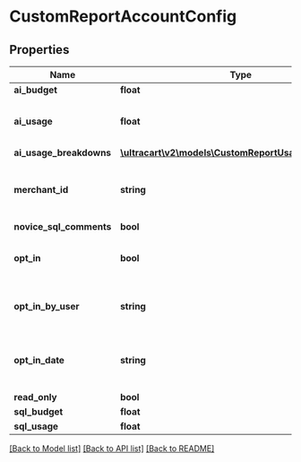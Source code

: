 # CustomReportAccountConfig

## Properties
Name | Type | Description | Notes
------------ | ------------- | ------------- | -------------
**ai_budget** | **float** |  | [optional] 
**ai_usage** | **float** | Current AI usage creating reports | [optional] 
**ai_usage_breakdowns** | [**\ultracart\v2\models\CustomReportUsageBreakdown[]**](CustomReportUsageBreakdown.md) |  | [optional] 
**merchant_id** | **string** | Current BigQuery SQL usage running reports | [optional] 
**novice_sql_comments** | **bool** |  | [optional] 
**opt_in** | **bool** | True if they have opted into custom reports | [optional] 
**opt_in_by_user** | **string** | User that opted into custom reporting | [optional] 
**opt_in_date** | **string** | Date/time that custom reporting was opted in to | [optional] 
**read_only** | **bool** |  | [optional] 
**sql_budget** | **float** |  | [optional] 
**sql_usage** | **float** |  | [optional] 

[[Back to Model list]](../README.md#documentation-for-models) [[Back to API list]](../README.md#documentation-for-api-endpoints) [[Back to README]](../README.md)


